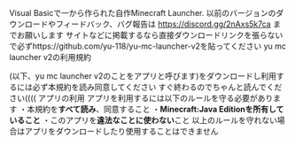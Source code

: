 Visual Basicで一から作られた自作Minecraft Launcher.
以前のバージョンのダウンロードやフィードバック、バグ報告は https://discord.gg/2nAxs5k7ca までお願いします
サイトなどに掲載するなら直接ダウンロードリンクを張らないで必ずhttps://github.com/yu-118/yu-mc-launcher-v2を貼ってください
yu mc launcher v2の利用規約

(以下、yu mc launcher v2のことをアプリと呼びます)をダウンロードし利用するには必ず本規約を読み同意してください
すぐ終わるのでちゃんと読んでください((((
アプリの利用
アプリを利用するには以下のルールを守る必要があります
・本規約を**すべて読み**、同意すること
・**Minecraft:Java Editionを所有していること**
・このアプリを**違法なことに使わない**こと
以上のルールを守れない場合はアプリをダウンロードしたり使用することはできません
